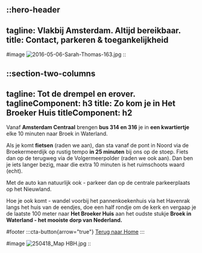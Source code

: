 ::hero-header
---
tagline: Vlakbij Amsterdam. Altijd bereikbaar.
title: Contact, parkeren & toegankelijkheid
---
#image
![2016-05-06-Sarah-Thomas-163.jpg](/20250331_BROEKERHUIS_1530.JPG)
::

::section-two-columns
---
tagline: Tot de drempel en erover.
taglineComponent: h3
title: Zo kom je in Het Broeker Huis
titleComponent: h2
---
Vanaf **Amsterdam Centraal** brengen **bus 314 en 316** je in **een kwartiertje** elke 10 minuten naar Broek in Waterland.

Als je komt **fietsen** (raden we aan), dan sta vanaf de pont in Noord via de Broekermeerdijk op rustig tempo **in 25 minuten** bij ons op de stoep. Fiets dan op de terugweg via de Volgermeerpolder (raden we ook aan). Dan ben je iets langer bezig, maar die extra 10 minuten is het ruimschoots waard (echt).

Met de auto kan natuurlijk ook - parkeer dan op de centrale parkeerplaats op het Nieuwland.

Hoe je ook komt - wandel voorbij het pannenkoekenhuis via het Havenrak langs het huis van de eendjes, doe een half rondje om de kerk en vergaap je de laatste 100 meter naar **Het Broeker Huis** aan het oudste stukje **Broek in Waterland - het mooiste dorp van Nederland.**

#footer
  :::cta-button{arrow="true"}
  [Terug naar Home](/)
  :::

#image
![250418\_Map HBH.jpg](/250418_Map%20HBH.jpg)
::
